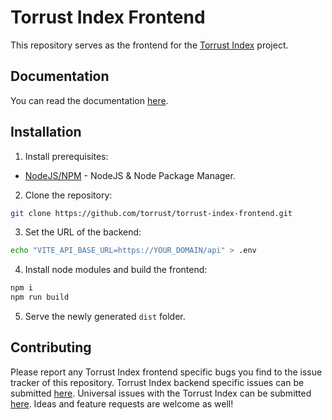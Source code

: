 # Torrust Index Frontend

This repository serves as the frontend for the [Torrust Index](https://github.com/torrust/torrust) project.

## Documentation
You can read the documentation [here](https://torrust.github.io/torrust-documentation/torrust-web-frontend/about/).

## Installation
1. Install prerequisites:
- [NodeJS/NPM](https://nodejs.org/) - NodeJS & Node Package Manager.

2. Clone the repository:
```bash
git clone https://github.com/torrust/torrust-index-frontend.git
```

3. Set the URL of the backend:
```bash
echo "VITE_API_BASE_URL=https://YOUR_DOMAIN/api" > .env
```

4. Install node modules and build the frontend:
```bash
npm i
npm run build
```

5. Serve the newly generated `dist` folder.

## Contributing
Please report any Torrust Index frontend specific bugs you find to the issue tracker of this repository. Torrust Index backend specific issues can be submitted [here](https://github.com/torrust/torrust-index-backend). Universal issues with the Torrust Index can be submitted [here](https://github.com/torrust/torrust). Ideas and feature requests are welcome as well!
